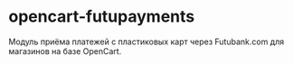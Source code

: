opencart-futupayments
=====================

Модуль приёма платежей с пластиковых карт через Futubank.com для магазинов на базе OpenCart.
